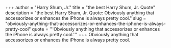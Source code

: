 +++
author = "Harry Shum, Jr."
title = "the best Harry Shum, Jr. Quote"
description = "the best Harry Shum, Jr. Quote: Obviously anything that accessorizes or enhances the iPhone is always pretty cool."
slug = "obviously-anything-that-accessorizes-or-enhances-the-iphone-is-always-pretty-cool"
quote = '''Obviously anything that accessorizes or enhances the iPhone is always pretty cool.'''
+++
Obviously anything that accessorizes or enhances the iPhone is always pretty cool.
